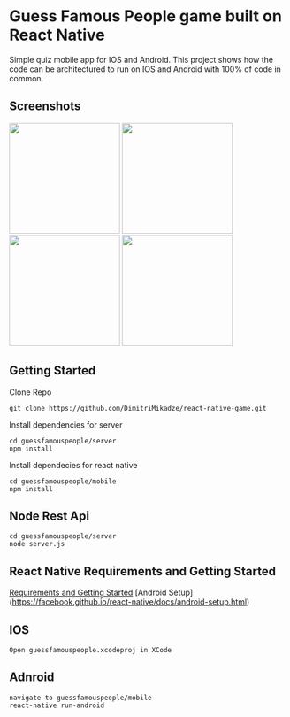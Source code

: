 # Guess Famous People game built on React Native

Simple quiz mobile app for IOS and Android.
This project shows how the code can be architectured to run on IOS and Android with 100% of code in common.

## Screenshots

<img src="https://github.com/DimitriMikadze/react-native-game/blob/master/demo_images/Start.jpg" width="200">
<img src="https://github.com/DimitriMikadze/react-native-game/blob/master/demo_images/Choose.jpg" width="200">
<img src="https://github.com/DimitriMikadze/react-native-game/blob/master/demo_images/Game.jpg" width="200">
<img src="https://github.com/DimitriMikadze/react-native-game/blob/master/demo_images/Finish.jpg" width="200">

## Getting Started

Clone Repo

````
git clone https://github.com/DimitriMikadze/react-native-game.git
````

Install dependencies for server

````
cd guessfamouspeople/server
npm install
````

Install dependecies for react native

````
cd guessfamouspeople/mobile
npm install
````

## Node Rest Api

````
cd guessfamouspeople/server
node server.js
````

## React Native Requirements and Getting Started

[Requirements and Getting Started](https://facebook.github.io/react-native/docs/getting-started.html)
[Android Setup] (https://facebook.github.io/react-native/docs/android-setup.html)

## IOS

````
Open guessfamouspeople.xcodeproj in XCode
````

## Adnroid

````
navigate to guessfamouspeople/mobile
react-native run-android
````